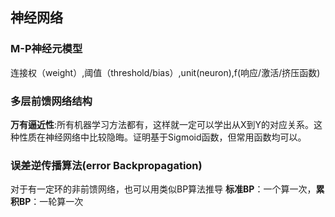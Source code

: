 ## 神经网络
### M-P神经元模型
连接权（weight）,阈值（threshold/bias）,unit(neuron),f(响应/激活/挤压函数)
### 多层前馈网络结构
**万有逼近性**:所有机器学习方法都有，这样就一定可以学出从X到Y的对应关系。这种性质在神经网络中比较隐晦。证明基于Sigmoid函数，但常用函数均可以。  
### 误差逆传播算法(error Backpropagation)
对于有一定环的非前馈网络，也可以用类似BP算法推导
**标准BP**：一个算一次，**累积BP**：一轮算一次 
